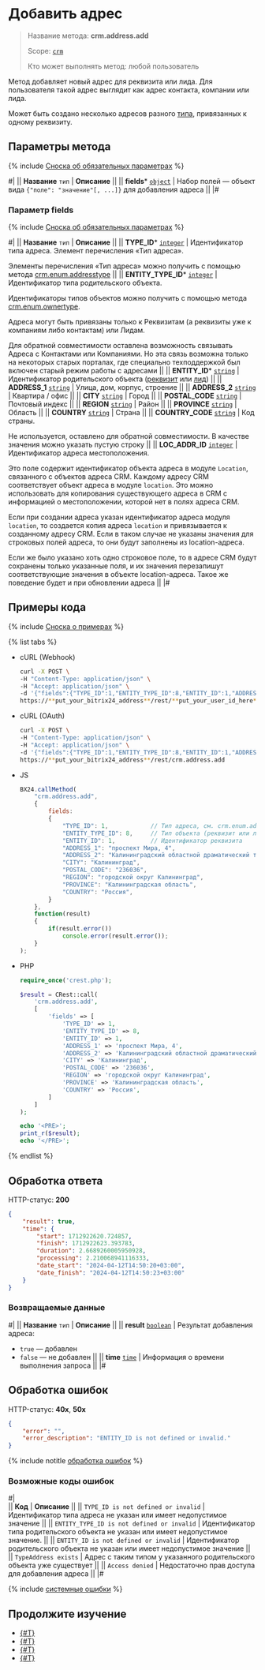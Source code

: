 # Добавить адрес

> Название метода: **crm.address.add**
>
> Scope: [`crm`](../../../scopes/permissions.md)
>
> Кто может выполнять метод: любой пользователь

Метод добавляет новый адрес для реквизита или лида. Для пользователя такой адрес выглядит как адрес контакта, компании или лида. 

Может быть создано несколько адресов разного [типа](../../auxiliary/enum/crm-enum-address-type.md), привязанных к одному реквизиту. 

## Параметры метода

{% include [Сноска об обязательных параметрах](../../../../_includes/required.md) %}

#|
|| **Название**
`тип` | **Описание** ||
|| **fields***
[`object`](../../../data-types.md) | Набор полей — объект вида `{"поле": "значение"[, ...]}` для добавления адреса ||
|#

### Параметр fields

{% include [Сноска об обязательных параметрах](../../../../_includes/required.md) %}

#|
|| **Название**
`тип` | **Описание** ||
|| **TYPE_ID***
[`integer`](../../../data-types.md) | Идентификатор типа адреса. Элемент перечисления «Тип адреса».

Элементы перечисления «Тип адреса» можно получить с помощью метода [crm.enum.addresstype](../../auxiliary/enum/crm-enum-address-type.md) 
||
|| **ENTITY_TYPE_ID***
[`integer`](../../../data-types.md) | Идентификатор типа родительского объекта.

Идентификаторы типов объектов можно получить с помощью метода [crm.enum.ownertype](../../auxiliary/enum/crm-enum-owner-type.md).

Адреса могут быть привязаны только к Реквизитам (а реквизиты уже к компаниям либо контактам) или Лидам. 

Для обратной совместимости оставлена возможность связывать Адреса с Контактами или Компаниями. Но эта связь возможна только на некоторых старых порталах, где специально техподдержкой был включен старый режим работы с адресами
||
|| **ENTITY_ID***
[`string`](../../../data-types.md) | Идентификатор родительского объекта ([реквизит](../universal/index.md) или [лид](../../leads/index.md)) ||
|| **ADDRESS_1**
[`string`](../../../data-types.md) | Улица, дом, корпус, строение ||
|| **ADDRESS_2**
[`string`](../../../data-types.md) | Квартира / офис ||
|| **CITY**
[`string`](../../../data-types.md) | Город ||
|| **POSTAL_CODE**
[`string`](../../../data-types.md) | Почтовый индекс ||
|| **REGION**
[`string`](../../../data-types.md) | Район ||
|| **PROVINCE**
[`string`](../../../data-types.md) | Область ||
|| **COUNTRY**
[`string`](../../../data-types.md) | Страна ||
|| **COUNTRY_CODE**
[`string`](../../../data-types.md) | Код страны.

Не используется, оставлено для обратной совместимости. В качестве значения можно указать пустую строку
||
|| **LOC_ADDR_ID**
[`integer`](../../../data-types.md) | Идентификатор адреса местоположения.

Это поле содержит идентификатор объекта адреса в модуле `Location`, связанного с объектов адреса CRM. Каждому адресу CRM соответствует объект адреса в модуле `location`. Это можно использовать для копирования существующего адреса в CRM с информацией о местоположении, которой нет в полях адреса CRM.

Если при создании адреса указан идентификатор адреса модуля `location`, то создается копия адреса `location` и привязывается к созданному адресу CRM. Если в таком случае не указаны значения для строковых полей адреса, то они будут заполнены из location-адреса.

Если же было указано хоть одно строковое поле, то в адресе CRM будут сохранены только указанные поля, и их значения перезапишут соответствующие значения в объекте location-адреса. Такое же поведение будет и при обновлении адреса
||
|#

## Примеры кода

{% include [Сноска о примерах](../../../../_includes/examples.md) %}

{% list tabs %}

- cURL (Webhook)

    ```bash
    curl -X POST \
    -H "Content-Type: application/json" \
    -H "Accept: application/json" \
    -d '{"fields":{"TYPE_ID":1,"ENTITY_TYPE_ID":8,"ENTITY_ID":1,"ADDRESS_1":"проспект Мира, 4","ADDRESS_2":"Калининградский областной драматический театр","CITY":"Калининград","POSTAL_CODE":"236036","REGION":"городской округ Калининград","PROVINCE":"Калининградская область","COUNTRY":"Россия"}}' \
    https://**put_your_bitrix24_address**/rest/**put_your_user_id_here**/**put_your_webhook_here**/crm.address.add
    ```

- cURL (OAuth) 

    ```bash
    curl -X POST \
    -H "Content-Type: application/json" \
    -H "Accept: application/json" \
    -d '{"fields":{"TYPE_ID":1,"ENTITY_TYPE_ID":8,"ENTITY_ID":1,"ADDRESS_1":"проспект Мира, 4","ADDRESS_2":"Калининградский областной драматический театр","CITY":"Калининград","POSTAL_CODE":"236036","REGION":"городской округ Калининград","PROVINCE":"Калининградская область","COUNTRY":"Россия"},"auth":"**put_access_token_here**"}' \
    https://**put_your_bitrix24_address**/rest/crm.address.add
    ```

- JS

    ```js
    BX24.callMethod(
        "crm.address.add",
        {
            fields:
            {
                "TYPE_ID": 1,            // Тип адреса, см. crm.enum.addresstype
                "ENTITY_TYPE_ID": 8,     // Тип объекта (реквизит или лид)
                "ENTITY_ID": 1,          // Идентификатор реквизита
                "ADDRESS_1": "проспект Мира, 4",
                "ADDRESS_2": "Калининградский областной драматический театр",
                "CITY": "Калининград",
                "POSTAL_CODE": "236036",
                "REGION": "городской округ Калининград",
                "PROVINCE": "Калининградская область",
                "COUNTRY": "Россия",
            }
        },
        function(result)
        {
            if(result.error())
                console.error(result.error());
        }
    );
    ```

- PHP

    ```php
    require_once('crest.php');

    $result = CRest::call(
        'crm.address.add',
        [
            'fields' => [
                'TYPE_ID' => 1,
                'ENTITY_TYPE_ID' => 8,
                'ENTITY_ID' => 1,
                'ADDRESS_1' => 'проспект Мира, 4',
                'ADDRESS_2' => 'Калининградский областной драматический театр',
                'CITY' => 'Калининград',
                'POSTAL_CODE' => '236036',
                'REGION' => 'городской округ Калининград',
                'PROVINCE' => 'Калининградская область',
                'COUNTRY' => 'Россия',
            ]
        ]
    );

    echo '<PRE>';
    print_r($result);
    echo '</PRE>';
    ```

{% endlist %}

## Обработка ответа

HTTP-статус: **200**

```json
{
    "result": true,
    "time": {
        "start": 1712922620.724857,
        "finish": 1712922623.393783,
        "duration": 2.6689260005950928,
        "processing": 2.210068941116333,
        "date_start": "2024-04-12T14:50:20+03:00",
        "date_finish": "2024-04-12T14:50:23+03:00"
    }
}
```

### Возвращаемые данные

#|
|| **Название**
`тип` | **Описание** ||
|| **result**
[`boolean`](../../../data-types.md) | Результат добавления адреса:
- `true` — добавлен
- `false` — не добавлен 
||
|| **time**
[`time`](../../../data-types.md) | Информация о времени выполнения запроса ||
|#

## Обработка ошибок

HTTP-статус: **40x**, **50x**

```json
{
    "error": "",
    "error_description": "ENTITY_ID is not defined or invalid."
}
```

{% include notitle [обработка ошибок](../../../../_includes/error-info.md) %}

### Возможные коды ошибок

#|  
|| **Код** | **Описание** ||
|| `TYPE_ID is not defined or invalid` | Идентификатор типа адреса не указан или имеет недопустимое значение ||
|| `ENTITY_TYPE_ID is not defined or invalid` | Идентификатор типа родительского объекта не указан или имеет недопустимое значение. ||
|| `ENTITY_ID is not defined or invalid` | Идентификатор родительского объекта не указан или имеет недопустимое значение ||
|| `TypeAddress exists` | Адрес с таким типом у указанного родительского объекта уже существует ||
|| `Access denied` | Недостаточно прав доступа для добавления адреса ||
|#

{% include [системные ошибки](../../../../_includes/system-errors.md) %}

## Продолжите изучение

- [{#T}](./crm-address-update.md)
- [{#T}](./crm-address-list.md)
- [{#T}](./crm-address-delete.md)
- [{#T}](./crm-address-fields.md)
